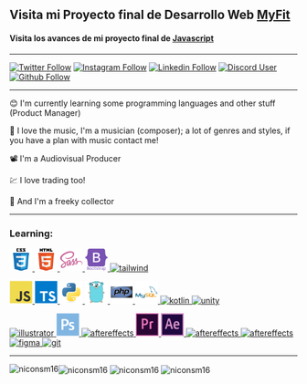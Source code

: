 ## Visita mi Proyecto final de Desarrollo Web [MyFit][web]

#### Visita los avances de mi proyecto final de [Javascript][web2]

---

[![Twitter Follow](https://img.shields.io/badge/Twitter-1DA1F2?style=for-the-badge&logo=twitter&logoColor=white)](https://twitter.com/niconsm) [![Instagram Follow](https://img.shields.io/badge/Instagram-E4405F?style=for-the-badge&logo=instagram&logoColor=white)](https://www.instagram.com/niconsm/) [![Linkedin Follow](https://img.shields.io/badge/LinkedIn-0077B5?style=for-the-badge&logo=linkedin&logoColor=white)](https://www.linkedin.com/in/nicolasmachicado/) [![Discord User](https://img.shields.io/badge/Discord-7289DA?style=for-the-badge&logo=discord&logoColor=white)](https://discord.gg/niconsm#1951) [![Github Follow](https://img.shields.io/badge/GitHub-100000?style=for-the-badge&logo=github&logoColor=white)](https://github.com/niconsm16)

---

😊 I'm currently learning some programming languages and other stuff (Product Manager)

🎵 I love the music, I'm a musician (composer); a lot of genres and styles, if you have a plan with music contact me!

📽 I'm a Audiovisual Producer

💹 I love trading too!

🧸 And I'm a freeky collector

---

<h3 align="left">Learning:</h3>
<p align="left">

<p align="left"> <a href="https://www.w3schools.com/css/" target="_blank" rel="noreferrer"> <img src="https://raw.githubusercontent.com/devicons/devicon/master/icons/css3/css3-original-wordmark.svg" alt="css3" width="40" height="40"/> </a> <a href="https://www.w3.org/html/" target="_blank" rel="noreferrer"> <img src="https://raw.githubusercontent.com/devicons/devicon/master/icons/html5/html5-original-wordmark.svg" alt="html5" width="40" height="40"/> </a> <a href="https://sass-lang.com" target="_blank" rel="noreferrer"> <img src="https://raw.githubusercontent.com/devicons/devicon/master/icons/sass/sass-original.svg" alt="sass" width="40" height="40"/> </a>  <a href="https://getbootstrap.com" target="_blank" rel="noreferrer"> <img src="https://raw.githubusercontent.com/devicons/devicon/master/icons/bootstrap/bootstrap-plain-wordmark.svg" alt="bootstrap" width="40" height="40"/> </a> <a href="https://tailwindcss.com/" target="_blank" rel="noreferrer"> <img src="https://www.vectorlogo.zone/logos/tailwindcss/tailwindcss-icon.svg" alt="tailwind" width="40" height="40"/> </a> </p>

<a href="https://developer.mozilla.org/en-US/docs/Web/JavaScript" target="_blank" rel="noreferrer"> <img src="https://raw.githubusercontent.com/devicons/devicon/master/icons/javascript/javascript-original.svg" alt="javascript" width="40" height="40"/> </a> <a href="https://www.typescriptlang.org/" target="_blank" rel="noreferrer"> <img src="https://raw.githubusercontent.com/devicons/devicon/master/icons/typescript/typescript-original.svg" alt="typescript" width="40" height="40"/> </a> <a href="https://www.python.org" target="_blank" rel="noreferrer"> <img src="https://raw.githubusercontent.com/devicons/devicon/master/icons/python/python-original.svg" alt="python" width="40" height="40"/> </a> <a href="https://golang.org" target="_blank" rel="noreferrer"> <img src="https://raw.githubusercontent.com/devicons/devicon/master/icons/go/go-original.svg" alt="go" width="40" height="40"/> </a>  <a href="https://www.php.net" target="_blank" rel="noreferrer"> <img src="https://raw.githubusercontent.com/devicons/devicon/master/icons/php/php-original.svg" alt="php" width="40" height="40"/> </a> <a href="https://www.mysql.com/" target="_blank" rel="noreferrer"> <img src="https://raw.githubusercontent.com/devicons/devicon/master/icons/mysql/mysql-original-wordmark.svg" alt="mysql" width="40" height="40"/> </a>  <a href="https://kotlinlang.org" target="_blank" rel="noreferrer"> <img src="https://www.vectorlogo.zone/logos/kotlinlang/kotlinlang-icon.svg" alt="kotlin" width="40" height="40"/> </a> <a href="https://unity.com/" target="_blank" rel="noreferrer"> <img src="https://www.vectorlogo.zone/logos/unity3d/unity3d-icon.svg" alt="unity" width="40" height="40"/> </a> </p>

<p align="left"> <a href="https://www.adobe.com/in/products/illustrator.html" target="_blank" rel="noreferrer"> <img src="https://www.vectorlogo.zone/logos/adobe_illustrator/adobe_illustrator-icon.svg" alt="illustrator" width="40" height="40"/> </a> <a href="https://www.photoshop.com/en" target="_blank" rel="noreferrer"> <img src="https://github.com/devicons/devicon/blob/master/icons/photoshop/photoshop-plain.svg" alt="photoshop" width="40" height="40"/> </a> <a href="https://www.adobe.com/in/products/lightroom.html" target="_blank" rel="noreferrer"> <img src="https://upload.wikimedia.org/wikipedia/commons/archive/5/56/20200616074025%21Adobe_Photoshop_Lightroom_Classic_CC_icon.svg" alt="aftereffects" width="40" height="40"/> </a> <a href="https://www.adobe.com/in/products/premiere.html" target="_blank" rel="noreferrer"> <img src="https://github.com/devicons/devicon/blob/master/icons/premierepro/premierepro-original.svg" alt="aftereffects" width="40" height="40"/> </a> <a href="https://www.adobe.com/in/products/aftereffects.html" target="_blank" rel="noreferrer"> <img src="https://github.com/devicons/devicon/blob/master/icons/aftereffects/aftereffects-original.svg" alt="aftereffects" width="40" height="40"/> </a> <a href="https://www.adobe.com/in/products/audition.html" target="_blank" rel="noreferrer"> <img src="https://upload.wikimedia.org/wikipedia/commons/1/19/Adobe_Audition_CC_icon.svg" alt="aftereffects" width="40" height="40"/> </a>  <a href="https://www.maxon.net/es/cinema-4d" target="_blank" rel="noreferrer"> <img src="https://mundoamv.files.wordpress.com/2013/09/c4d.png" alt="aftereffects" width="40" height="40"/> </a> <a href="https://www.figma.com/" target="_blank" rel="noreferrer"> <img src="https://www.vectorlogo.zone/logos/figma/figma-icon.svg" alt="figma" width="40" height="40"/> </a> <a href="https://git-scm.com/" target="_blank" rel="noreferrer"> <img src="https://www.vectorlogo.zone/logos/git-scm/git-scm-icon.svg" alt="git" width="40" height="40"/> </a> </p>

----

<img align="center" src="https://github-readme-streak-stats.herokuapp.com/?user=niconsm16&" alt="niconsm16" />  <img align="left" src="https://github-readme-stats.vercel.app/api/top-langs?username=niconsm16&show_icons=true&locale=en&layout=compact" alt="niconsm16" /> <img align="center" src="https://github-readme-streak-stats.herokuapp.com/?user=niconsm16&" alt="niconsm16" />  <img align="center" src="https://github-readme-streak-stats.herokuapp.com/?user=niconsm16&" alt="niconsm16" />

<!-- Links -->

[web]: https://niconsm16.github.io/Myfit-Machicado/
[web2]: https://niconsm16.github.io/MyFitShop-Machicado/
